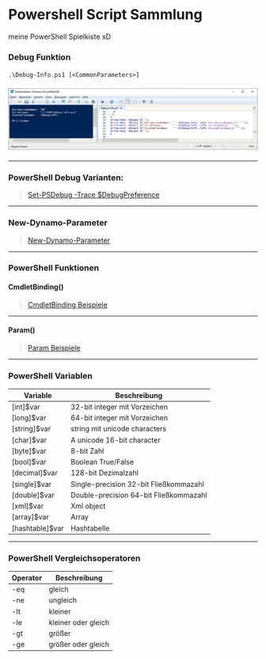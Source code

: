 # Powershell Script Sammlung

meine PowerShell Spielkiste xD

### Debug Funktion

`.\Debug-Info.ps1 [<CommonParameters>]`
#### ![Screenshot PowerShell Ausgabe](https://github.com/dr-woitschek/spielkiste/blob/master/powershell/Debug-Info_PowerShell-Output.jpg)

---

### PowerShell Debug Varianten:

> [Set-PSDebug -Trace <int>](https://github.com/dr-woitschek/spielkiste/blob/master/powershell/debugging-Set-PSDebug.md)
> [$DebugPreference](https://github.com/dr-woitschek/spielkiste/blob/master/powershell/debugging-DebugPreference.md)

---

### New-Dynamo-Parameter
> [New-Dynamo-Parameter](https://github.com/dr-woitschek/spielkiste/blob/master/powershell/New-Dynamo-Parameter.md)

---

### PowerShell Funktionen
#### CmdletBinding()
> [CmdletBinding Beispiele](https://github.com/dr-woitschek/spielkiste/blob/master/powershell/Function-CmdletBinding.md)

---

#### Param()
> [Param Beispiele](https://github.com/dr-woitschek/spielkiste/blob/master/powershell/Function-Param.md)

---

### PowerShell Variablen
Variable | Beschreibung
-------- | ------------
[int]$var       | 32-bit integer mit Vorzeichen
[long]$var      | 64-bit integer mit Vorzeichen
[string]$var    | string mit unicode characters
[char]$var      | A unicode 16-bit character
[byte]$var      | 8-bit Zahl
[bool]$var      | Boolean True/False
[decimal]$var   | 128-bit Dezimalzahl
[single]$var    | Single-precision 32-bit Fließkommazahl
[double]$var    | Double-precision 64-bit Fließkommazahl
[xml]$var       | Xml object
[array]$var     | Array
[hashtable]$var | Hashtabelle

---

### PowerShell Vergleichsoperatoren
Operator | Beschreibung
-------- | ------------
-eq | gleich
-ne | ungleich
-lt | kleiner
-le | kleiner oder gleich
-gt | größer
-ge | größer oder gleich
